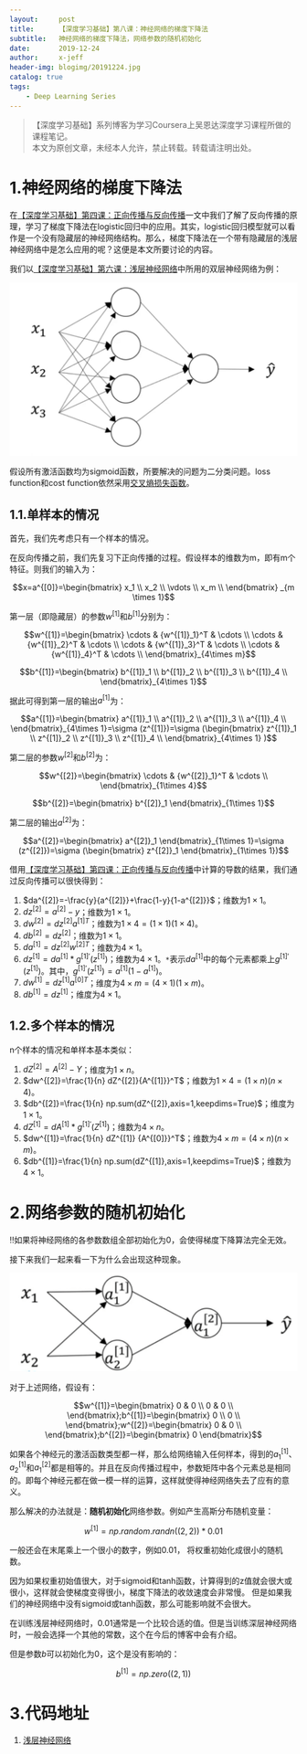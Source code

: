 ```yaml
---
layout:     post
title:      【深度学习基础】第八课：神经网络的梯度下降法
subtitle:   神经网络的梯度下降法，网络参数的随机初始化
date:       2019-12-24
author:     x-jeff
header-img: blogimg/20191224.jpg
catalog: true
tags:
    - Deep Learning Series
---
```

>【深度学习基础】系列博客为学习Coursera上吴恩达深度学习课程所做的课程笔记。  
>本文为原创文章，未经本人允许，禁止转载。转载请注明出处。

# 1.神经网络的梯度下降法

在[【深度学习基础】第四课：正向传播与反向传播](http://shichaoxin.com/2019/11/09/深度学习基础-第四课-正向传播与反向传播/)一文中我们了解了反向传播的原理，学习了梯度下降法在logistic回归中的应用。其实，logistic回归模型就可以看作是一个没有隐藏层的神经网络结构。那么，梯度下降法在一个带有隐藏层的浅层神经网络中是怎么应用的呢？这便是本文所要讨论的内容。

我们以[【深度学习基础】第六课：浅层神经网络](http://shichaoxin.com/2019/12/03/深度学习基础-第六课-浅层神经网络/)中所用的双层神经网络为例：

![](https://github.com/x-jeff/BlogImage/raw/master/DeepLearningSeries/Lesson6/6x1.png)

假设所有激活函数均为sigmoid函数，所要解决的问题为二分类问题。loss function和cost function依然采用[交叉熵损失函数](http://shichaoxin.com/2019/09/04/深度学习基础-第二课-softmax分类器和交叉熵损失函数/)。

## 1.1.单样本的情况

首先，我们先考虑只有一个样本的情况。

在反向传播之前，我们先复习下正向传播的过程。假设样本的维数为m，即有m个特征。则我们的输入为：

$$x=a^{[0]}=\begin{bmatrix} x_1 \\ x_2 \\ \vdots \\ x_m \\ \end{bmatrix} _{m \times 1}$$

第一层（即隐藏层）的参数$w^{[1]}$和$b^{[1]}$分别为：

$$w^{[1]}=\begin{bmatrix} \cdots & {w^{[1]}_1}^T & \cdots \\ \cdots & {w^{[1]}_2}^T & \cdots \\ \cdots & {w^{[1]}_3}^T & \cdots  \\ \cdots & {w^{[1]}_4}^T & \cdots \\ \end{bmatrix}_{4\times m}$$

$$b^{[1]}=\begin{bmatrix} b^{[1]}_1 \\  b^{[1]}_2 \\ b^{[1]}_3 \\ b^{[1]}_4 \\ \end{bmatrix}_{4\times 1}$$

据此可得到第一层的输出$a^{[1]}$为：

$$a^{[1]}=\begin{bmatrix} a^{[1]}_1 \\  a^{[1]}_2 \\ a^{[1]}_3 \\ a^{[1]}_4 \\ \end{bmatrix}_{4\times 1}=\sigma (z^{[1]})=\sigma (\begin{bmatrix} z^{[1]}_1 \\ z^{[1]}_2 \\ z^{[1]}_3 \\ z^{[1]}_4 \\ \end{bmatrix}_{4\times 1} )$$

第二层的参数$w^{[2]}$和$b^{[2]}$为：

$$w^{[2]}=\begin{bmatrix} \cdots & {w^{[2]}_1}^T & \cdots \\ \end{bmatrix}_{1\times 4}$$

$$b^{[2]}=\begin{bmatrix} b^{[2]}_1 \end{bmatrix}_{1\times 1}$$

第二层的输出$a^{[2]}$为：

$$a^{[2]}=\begin{bmatrix} a^{[2]}_1 \end{bmatrix}_{1\times 1}=\sigma (z^{[2]})=\sigma (\begin{bmatrix} z^{[2]}_1 \end{bmatrix}_{1\times 1})$$

借用[【深度学习基础】第四课：正向传播与反向传播](http://shichaoxin.com/2019/11/09/深度学习基础-第四课-正向传播与反向传播/)中计算的导数的结果，我们通过反向传播可以很快得到：

1. $da^{[2]}=-\frac{y}{a^{[2]}}+\frac{1-y}{1-a^{[2]}}$；维数为$1\times 1$。
2. $dz^{[2]}=a^{[2]}-y$；维数为$1\times 1$。
3. $dw^{[2]}=dz^{[2]}{a^{[1]}}^T$；维数为$1\times 4=(1\times 1)(1\times 4)$。
4. $db^{[2]}=dz^{[2]}$；维数为$1\times 1$。
5. $da^{[1]}=dz^{[2]}{w^{[2]}}^T$；维数为$4\times 1$。
6. $dz^{[1]}=da^{[1]} * g^{[1]'}(z^{[1]})$；维数为$4\times 1$。`*`表示$da^{[1]}$中的每个元素都乘上$g^{[1]'}(z^{[1]})$。其中，$g^{[1]'}(z^{[1]})=a^{[1]}(1-a^{[1]})$。
7. $dw^{[1]}=dz^{[1]}{a^{[0]}}^T$；维度为$4\times m=(4\times 1)(1\times m)$。
8. $db^{[1]}=dz^{[1]}$；维度为$4\times 1$。

## 1.2.多个样本的情况

n个样本的情况和单样本基本类似：

1. $dZ^{[2]}=A^{[2]}-Y$；维度为$1\times n$。
2. $dw^{[2]}=\frac{1}{n} dZ^{[2]}{A^{[1]}}^T$；维数为$1\times 4=(1\times n)(n \times 4)$。
3. $db^{[2]}=\frac{1}{n} np.sum(dZ^{[2]},axis=1,keepdims=True)$；维度为$1\times 1$。
4. $dZ^{[1]}=dA^{[1]}*g^{[1]'}(Z^{[1]})$；维数为$4\times n$。
5. $dw^{[1]}=\frac{1}{n} dZ^{[1]} {A^{[0]}}^T$；维数为$4\times m=(4\times n)(n \times m)$。
6. $db^{[1]}=\frac{1}{n} np.sum(dZ^{[1]},axis=1,keepdims=True)$；维数为$4\times 1$。

# 2.网络参数的随机初始化

‼️如果将神经网络的各参数数组全部初始化为0，会使得梯度下降算法完全无效。

接下来我们一起来看一下为什么会出现这种现象。

![](https://github.com/x-jeff/BlogImage/raw/master/DeepLearningSeries/Lesson8/8x1.png)

对于上述网络，假设有：

$$w^{[1]}=\begin{bmatrix} 0 & 0 \\ 0 & 0 \\ \end{bmatrix};b^{[1]}=\begin{bmatrix} 0 \\ 0 \\  \end{bmatrix};w^{[2]}=\begin{bmatrix} 0 & 0 \\  \end{bmatrix};b^{[2]}=\begin{bmatrix} 0 \end{bmatrix}$$

如果各个神经元的激活函数类型都一样，那么给网络输入任何样本，得到的$a^{[1]}_1$、$a^{[1]}_2$和$a^{[2]}_1$都是相等的。并且在反向传播过程中，参数矩阵中各个元素总是相同的。即每个神经元都在做一模一样的运算，这样就使得神经网络失去了应有的意义。

那么解决的办法就是：**随机初始化**网络参数。例如产生高斯分布随机变量：

$$w^{[1]}=np.random.randn((2,2))*0.01$$

一般还会在末尾乘上一个很小的数字，例如0.01， 将权重初始化成很小的随机数。

因为如果权重初始值很大，对于sigmoid和tanh函数，计算得到的z值就会很大或很小，这样就会使梯度变得很小，梯度下降法的收敛速度会非常慢。 但是如果我们的神经网络中没有sigmoid或tanh函数，那么可能影响就不会很大。

在训练浅层神经网络时，0.01通常是一个比较合适的值。但是当训练深层神经网络时，一般会选择一个其他的常数，这个在今后的博客中会有介绍。

但是参数$b$可以初始化为0，这个是没有影响的：

$$b^{[1]}=np.zero((2,1))$$

# 3.代码地址

1. [浅层神经网络](https://github.com/x-jeff/DeepLearning_Code_Demo/tree/master/Demo2)
